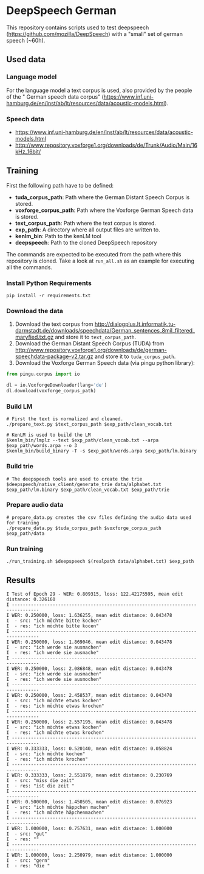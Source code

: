# DeepSpeech German
This repository contains scripts used to test deepspeech (https://github.com/mozilla/DeepSpeech) with a "small" set of german speech (~60h).

## Used data

### Language  model
For the language model a text corpus is used, also provided by the people of the " German speech data corpus"
(https://www.inf.uni-hamburg.de/en/inst/ab/lt/resources/data/acoustic-models.html).

### Speech data

* https://www.inf.uni-hamburg.de/en/inst/ab/lt/resources/data/acoustic-models.html
* http://www.repository.voxforge1.org/downloads/de/Trunk/Audio/Main/16kHz_16bit/

## Training

First the following path have to be defined:

* **tuda_corpus_path**: Path where the German Distant Speech Corpus is stored.
* **voxforge_corpus_path**: Path where the Voxforge German Speech data is stored.
* **text_corpus_path**: Path where the text corpus is stored.
* **exp_path**: A directory where all output files are written to.
* **kenlm_bin**: Path to the kenLM tool
* **deepspeech**: Path to the cloned DeepSpeech repository

The commands are expected to be executed from the path where this repository is cloned. Take a look at `run_all.sh` as an example for executing all the commands.

### Install Python Requirements
```
pip install -r requirements.txt
```

### Download the data
1. Download the text corpus from http://dialogplus.lt.informatik.tu-darmstadt.de/downloads/speechdata/German_sentences_8mil_filtered_maryfied.txt.gz and store it to `text_corpus_path`.
2. Download the German Distant Speech Corpus (TUDA) from http://www.repository.voxforge1.org/downloads/de/german-speechdata-package-v2.tar.gz and store it to `tuda_corpus_path`.
3. Download the Voxforge German Speech data (via pingu python library):
```python
from pingu.corpus import io

dl = io.VoxforgeDownloader(lang='de')
dl.download(voxforge_corpus_path)
```

### Build LM 
```
# First the text is normalized and cleaned.
./prepare_text.py $text_corpus_path $exp_path/clean_vocab.txt

# KenLM is used to build the LM
$kenlm_bin/lmplz --text $exp_path/clean_vocab.txt --arpa $exp_path/words.arpa --o 3
$kenlm_bin/build_binary -T -s $exp_path/words.arpa $exp_path/lm.binary
```

### Build trie
```
# The deepspeech tools are used to create the trie
$deepspeech/native_client/generate_trie data/alphabet.txt $exp_path/lm.binary $exp_path/clean_vocab.txt $exp_path/trie
```

### Prepare audio data
```
# prepare_data.py creates the csv files defining the audio data used for training
./prepare_data.py $tuda_corpus_path $voxforge_corpus_path $exp_path/data
```

### Run training
```
./run_training.sh $deepspeech $(realpath data/alphabet.txt) $exp_path
```

## Results

```
I Test of Epoch 29 - WER: 0.809315, loss: 122.42175595, mean edit distance: 0.326160
I --------------------------------------------------------------------------------
I WER: 0.250000, loss: 1.636255, mean edit distance: 0.043478
I  - src: "ich möchte bitte kochen"
I  - res: "ich möchte bitte kocen"
I --------------------------------------------------------------------------------
I WER: 0.250000, loss: 1.869046, mean edit distance: 0.043478
I  - src: "ich werde sie ausmachen"
I  - res: "ich werde sie ausmache"
I --------------------------------------------------------------------------------
I WER: 0.250000, loss: 2.086848, mean edit distance: 0.043478
I  - src: "ich werde sie ausmachen"
I  - res: "ich werde sie ausmochen"
I --------------------------------------------------------------------------------
I WER: 0.250000, loss: 2.458537, mean edit distance: 0.043478
I  - src: "ich möchte etwas kochen"
I  - res: "ich möchte etwas krochen"
I --------------------------------------------------------------------------------
I WER: 0.250000, loss: 2.557195, mean edit distance: 0.043478
I  - src: "ich möchte etwas kochen"
I  - res: "ich möchte etwas krochen"
I --------------------------------------------------------------------------------
I WER: 0.333333, loss: 0.520140, mean edit distance: 0.058824
I  - src: "ich möchte kochen"
I  - res: "ich möchte krochen"
I --------------------------------------------------------------------------------
I WER: 0.333333, loss: 2.551879, mean edit distance: 0.230769
I  - src: "miss die zeit"
I  - res: "ist die zeit "
I --------------------------------------------------------------------------------
I WER: 0.500000, loss: 1.450505, mean edit distance: 0.076923
I  - src: "ich möchte häppchen machen"
I  - res: "ich möchte häpchenmachen"
I --------------------------------------------------------------------------------
I WER: 1.000000, loss: 0.757631, mean edit distance: 1.000000
I  - src: "gut"
I  - res: ""
I --------------------------------------------------------------------------------
I WER: 1.000000, loss: 2.250979, mean edit distance: 1.000000
I  - src: "gern"
I  - res: "die "
```
